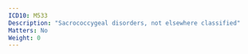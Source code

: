 ```yaml
---
ICD10: M533
Description: "Sacrococcygeal disorders, not elsewhere classified"
Matters: No
Weight: 0
---
```

